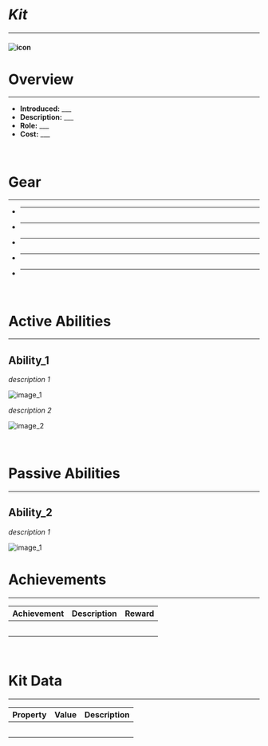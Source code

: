 
# _Kit_

***

#### ![__icon__](../assets/kits/_kit_/_image_.jpg)

# Overview
***
- **Introduced:** ___
- **Description:** ___
- **Role:** ___
- **Cost:** ___

<br />  

# Gear
***
- ___
- ___
- ___
- ___
- ___

<br />  

# Active Abilities
***
## __Ability_1__
_description 1_

![_image_1_](../assets/kits/_kit_/_image_1_.jpg_)

_description 2_

![_image_2_](../assets/kits/_kit_/_image_2_.jpg_)

<br /> 

# Passive Abilities
***
## __Ability_2__
_description 1_

![_image_1_](../assets/kits/_kit_/_image_1_.jpg_)

# Achievements
***

| Achievement | Description | Reward |
| ----------- | ----------- | ------ |
| | | |
| | | |
| | | |
| | | |
| | | |

<br />  

# Kit Data
***

| Property | Value | Description |
|----------|-------|-------------|
| | | |
| | | |
| | | |
| | | |
| | | |
